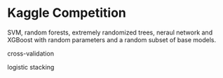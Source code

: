# Kaggle Competition
SVM, random forests, extremely randomized trees, neraul network and XGBoost with random parameters and a random subset of base models.

cross-validation

logistic stacking
